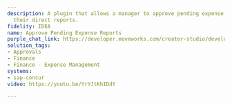 ```yaml
---
description: A plugin that allows a manager to approve pending expense reports from
  their direct reports.
fidelity: IDEA
name: Approve Pending Expense Reports
purple_chat_link: https://developer.moveworks.com/creator-studio/developer-tools/purple-chat/?conversation=%7B%22startTimestamp%22%3A%2211%3A43+AM%22%2C%22messages%22%3A%5B%7B%22role%22%3A%22user%22%2C%22parts%22%3A%5B%7B%22richText%22%3A%22Can+you+show+me+the+pending+expense+approvals+for+dluckadoo%40moveworks.ai%3F%22%7D%5D%7D%2C%7B%22role%22%3A%22assistant%22%2C%22parts%22%3A%5B%7B%22reasoningSteps%22%3A%5B%7B%22status%22%3A%22success%22%2C%22richText%22%3A%22Query+Concur+API+for+pending+expense+approvals%22%7D%5D%7D%2C%7B%22richText%22%3A%22dluckadoo%40moveworks.ai+has+the+following+pending+approval+requests%3A%22%7D%5D%7D%2C%7B%22role%22%3A%22user%22%2C%22parts%22%3A%5B%7B%22richText%22%3A%22Can+I+see+more+information+about+the+first+approval+request%3F%22%7D%5D%7D%2C%7B%22role%22%3A%22assistant%22%2C%22parts%22%3A%5B%7B%22richText%22%3A%22Jane+Doe+has+requested+an+expense+approval+for+her+Denver+trip%2C+which+took+place+in+June+2024.+This+trip+cost+%24250.00+and+was+submitted+on+July+2%2C+2024.+You+can+click+here+to+see+the+approval+request+on+the+portal.%22%7D%5D%7D%5D%7D
solution_tags:
- Approvals
- Finance
- Finance - Expense Management
systems:
- sap-concur
video: https://youtu.be/YrYJtKhIDdY

---
```

